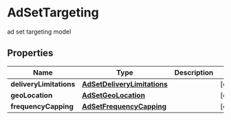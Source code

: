 

# AdSetTargeting

ad set targeting model

## Properties

| Name | Type | Description | Notes |
|------------ | ------------- | ------------- | -------------|
|**deliveryLimitations** | [**AdSetDeliveryLimitations**](AdSetDeliveryLimitations.md) |  |  [optional] |
|**geoLocation** | [**AdSetGeoLocation**](AdSetGeoLocation.md) |  |  [optional] |
|**frequencyCapping** | [**AdSetFrequencyCapping**](AdSetFrequencyCapping.md) |  |  [optional] |



